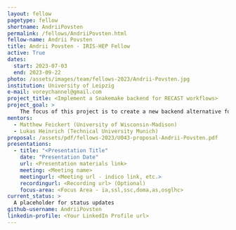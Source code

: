 ```yaml
---
layout: fellow
pagetype: fellow
shortname: AndriiPovsten
permalink: /fellows/AndriiPovsten.html
fellow-name: Andrii Povsten 
title: Andrii Povsten - IRIS-HEP Fellow
active: True
dates:
  start: 2023-07-03
  end: 2023-09-22
photo: /assets/images/team/fellows-2023/Andrii-Povsten.jpg
institution: University of Leipzig
e-mail: voreychannel@gmail.com
project_title: <Implement a Snakemake backend for RECAST workflows>
project_goal: >
    The focus of this project is to create a new backend alternative for RECAST workflows utilizing Snakemake workflow manegment system
mentors:
  - Matthew Feickert (University of Wisconsin-Madison)
  - Lukas Heinrich (Technical University Munich)
proposal: /assets/pdf/fellows-2023/U043-proposal-Andrii-Povsten.pdf
presentations:
  - title: "<Presentation Title"
    date: "Presentation Date"
    url: <Presentation materials link>
    meeting: <Meeting name>
    meetingurl: <Meeting url - indico link, etc.>
    recordingurl: <Recording url> (Optional)
    focus-area: <Focus Area - ia,ssl,ssc,doma,as,osglhc>
current_status: >
  A placeholder for status updates
github-username: AndriiPovsten
linkedin-profile: <Your LinkedIn Profile url>
---
```


